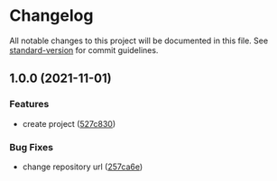 # Changelog

All notable changes to this project will be documented in this file. See [standard-version](https://github.com/conventional-changelog/standard-version) for commit guidelines.

## 1.0.0 (2021-11-01)


### Features

* create project ([527c830](https://github.com/anonymous-development-projects/node-rabbitmq/commit/527c830830c883ad22f0fc10ee61d37ec9d4ce0b))


### Bug Fixes

* change repository url ([257ca6e](https://github.com/anonymous-development-projects/node-rabbitmq/commit/257ca6e0e44e87fc6d0f7de7e4af622e5d14ecce))
